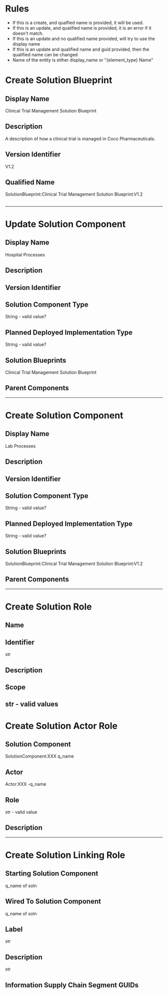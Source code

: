 <!-- SPDX-License-Identifier: CC-BY-4.0 -->
<!-- Copyright Contributors to the Egeria project. -->

# Rules 
* If this is a create, and qualfied name is provided, it will be used.
* If this is an update, and qualified name is provided, it is an error if it doesn't match.
* If this is an update and no qualified name provided, will try to use the display name
* If this is an update and qualified name and guid provided, then the qualified name can be changed
* Name of the entity is either display_name or "{element_type} Name"

# Create Solution Blueprint

## Display Name

Clinical Trial Management Solution Blueprint

## Description

A description of how a clinical trial is managed in Coco Pharmaceuticals.

## Version Identifier

V1.2
## Qualified Name

SolutionBlueprint:Clinical Trial Management Solution Blueprint:V1.2

## <guid>

---

# Update Solution Component

## Display Name

Hospital Processes

## Description

## Version Identifier

## Solution Component Type
String - valid value?
## Planned Deployed Implementation Type
String - valid value?
## Solution Blueprints

Clinical Trial Management Solution Blueprint

## Parent Components

---

# Create Solution Component

## Display Name

Lab Processes

## Description

## Version Identifier

## Solution Component Type
String - valid value?
## Planned Deployed Implementation Type
String - valid value?
## Solution Blueprints

SolutionBlueprint:Clinical Trial Management Solution Blueprint:V1.2

## Parent Components

---

# Create Solution Role

## Name

## Identifier
str
## Description

## Scope
str - valid values 
---

# Create Solution Actor Role 

## Solution Component

SolutionComponent:XXX q_name <required>
## Actor

Actor:XXX -q_name <required>

## Role
str - valid value <required>

## Description


---

# Create Solution Linking Role

## Starting Solution Component
q_name of soln <required>

## Wired To Solution Component

q_name of soln <required>

## Label
str <required>
## Description
str
## Information Supply Chain Segment GUIDs
